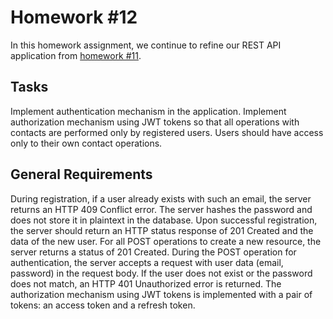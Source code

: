 # Homework #12
In this homework assignment, we continue to refine our REST API application from [homework #11](https://github.com/Goit-Home-Works/Py_WEB_11).

## Tasks
Implement authentication mechanism in the application.
Implement authorization mechanism using JWT tokens so that all operations with contacts are performed only by registered users.
Users should have access only to their own contact operations.
## General Requirements
During registration, if a user already exists with such an email, the server returns an HTTP 409 Conflict error.
The server hashes the password and does not store it in plaintext in the database.
Upon successful registration, the server should return an HTTP status response of 201 Created and the data of the new user.
For all POST operations to create a new resource, the server returns a status of 201 Created.
During the POST operation for authentication, the server accepts a request with user data (email, password) in the request body.
If the user does not exist or the password does not match, an HTTP 401 Unauthorized error is returned.
The authorization mechanism using JWT tokens is implemented with a pair of tokens: an access token and a refresh token.